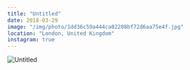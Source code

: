 ```yaml
---
title: "Untitled"
date: 2018-03-29
image: "/img/photo/1dd36c59a444ca02208bf72d6aa75e4f.jpg"
location: "London, United Kingdom"
instagram: true
---
```


![Untitled](/img/photo/1dd36c59a444ca02208bf72d6aa75e4f.jpg)
